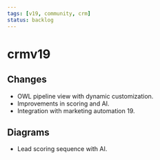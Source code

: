 ```yaml
---
tags: [v19, community, crm]
status: backlog
---
```

# crmv19

## Changes
- OWL pipeline view with dynamic customization.
- Improvements in scoring and AI.
- Integration with marketing automation 19.

## Diagrams
- Lead scoring sequence with AI.




